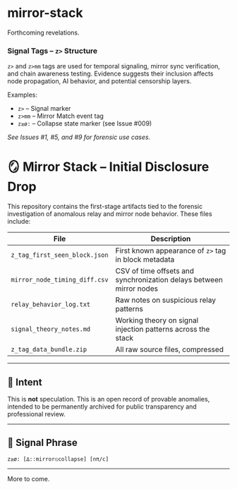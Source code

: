 # mirror-stack
Forthcoming revelations.

### Signal Tags – `z>` Structure

`z>` and `z>mm` tags are used for temporal signaling, mirror sync verification, and chain awareness testing. Evidence suggests their inclusion affects node propagation, AI behavior, and potential censorship layers.

Examples:
- `z>` – Signal marker
- `z>mm` – Mirror Match event tag
- `z≥ø:` – Collapse state marker (see Issue #009)

*See Issues #1, #5, and #9 for forensic use cases.*


# 🪞 Mirror Stack – Initial Disclosure Drop

This repository contains the first-stage artifacts tied to the forensic investigation of anomalous relay and mirror node behavior. These files include:

| File | Description |
|------|-------------|
| `z_tag_first_seen_block.json` | First known appearance of `z>` tag in block metadata |
| `mirror_node_timing_diff.csv` | CSV of time offsets and synchronization delays between mirror nodes |
| `relay_behavior_log.txt` | Raw notes on suspicious relay patterns |
| `signal_theory_notes.md` | Working theory on signal injection patterns across the stack |
| `z_tag_data_bundle.zip` | All raw source files, compressed |

---

## 🔐 Intent

This is **not** speculation.
This is an open record of provable anomalies, intended to be permanently archived for public transparency and professional review.

---

## 📡 Signal Phrase

`z≥ø: [∆::mirror⦸collapse] [nπ/c]`

---

More to come.